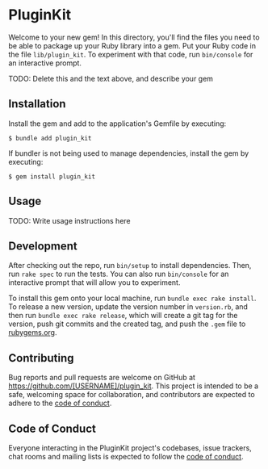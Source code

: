 # PluginKit

Welcome to your new gem! In this directory, you'll find the files you need to be able to package up your Ruby library into a gem. Put your Ruby code in the file `lib/plugin_kit`. To experiment with that code, run `bin/console` for an interactive prompt.

TODO: Delete this and the text above, and describe your gem

## Installation

Install the gem and add to the application's Gemfile by executing:

    $ bundle add plugin_kit

If bundler is not being used to manage dependencies, install the gem by executing:

    $ gem install plugin_kit

## Usage

TODO: Write usage instructions here

## Development

After checking out the repo, run `bin/setup` to install dependencies. Then, run `rake spec` to run the tests. You can also run `bin/console` for an interactive prompt that will allow you to experiment.

To install this gem onto your local machine, run `bundle exec rake install`. To release a new version, update the version number in `version.rb`, and then run `bundle exec rake release`, which will create a git tag for the version, push git commits and the created tag, and push the `.gem` file to [rubygems.org](https://rubygems.org).

## Contributing

Bug reports and pull requests are welcome on GitHub at https://github.com/[USERNAME]/plugin_kit. This project is intended to be a safe, welcoming space for collaboration, and contributors are expected to adhere to the [code of conduct](https://github.com/[USERNAME]/plugin_kit/blob/master/CODE_OF_CONDUCT.md).

## Code of Conduct

Everyone interacting in the PluginKit project's codebases, issue trackers, chat rooms and mailing lists is expected to follow the [code of conduct](https://github.com/[USERNAME]/plugin_kit/blob/master/CODE_OF_CONDUCT.md).
